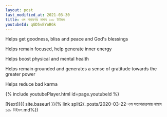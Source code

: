 ```yaml
---
layout: post
last_modified_at: 2021-03-30
title: ওম নারায়ণায় নামায ১০৮ টাইমস
youtubeId: qGD5vEYoBGk
---
```

 
 
Helps get goodness, bliss and peace and God's blessings
 
Helps remain focused, help generate inner energy 
 
Helps boost physical and mental health 
 
Helps remain grounded and generates a sense of gratitude towards the greater power 
 
Helps reduce bad karma
 
 
 
 


{% include youtubePlayer.html id=page.youtubeId %}
 
[Next]({{ site.baseurl }}{% link  split2/_posts/2020-03-22-ওম সত্যপরাক্রমায় নামায ১০৮ টাইমস.md%})
 
